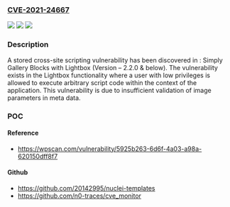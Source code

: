 ### [CVE-2021-24667](https://cve.mitre.org/cgi-bin/cvename.cgi?name=CVE-2021-24667)
![](https://img.shields.io/static/v1?label=Product&message=Gallery%20Blocks%20with%20Lightbox.%20Image%20Gallery%2C%20(HTML5%20video%20%2C%20YouTube%2C%20Vimeo)%20Video%20Gallery%20and%20Lightbox%20for%20native%20gallery&color=blue)
![](https://img.shields.io/static/v1?label=Version&message=2.2.1%3C%202.2.1%20&color=brighgreen)
![](https://img.shields.io/static/v1?label=Vulnerability&message=CWE-79%20Cross-site%20Scripting%20(XSS)&color=brighgreen)

### Description

A stored cross-site scripting vulnerability has been discovered in : Simply Gallery Blocks with Lightbox (Version – 2.2.0 & below). The vulnerability exists in the Lightbox functionality where a user with low privileges is allowed to execute arbitrary script code within the context of the application. This vulnerability is due to insufficient validation of image parameters in meta data.

### POC

#### Reference
- https://wpscan.com/vulnerability/5925b263-6d6f-4a03-a98a-620150dff8f7

#### Github
- https://github.com/20142995/nuclei-templates
- https://github.com/n0-traces/cve_monitor

